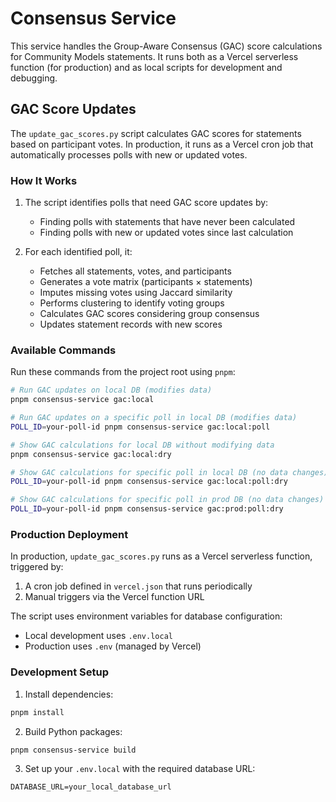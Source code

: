 # Consensus Service

This service handles the Group-Aware Consensus (GAC) score calculations for Community Models statements. It runs both as a Vercel serverless function (for production) and as local scripts for development and debugging.

## GAC Score Updates

The `update_gac_scores.py` script calculates GAC scores for statements based on participant votes. In production, it runs as a Vercel cron job that automatically processes polls with new or updated votes.

### How It Works

1. The script identifies polls that need GAC score updates by:
   - Finding polls with statements that have never been calculated
   - Finding polls with new or updated votes since last calculation

2. For each identified poll, it:
   - Fetches all statements, votes, and participants
   - Generates a vote matrix (participants × statements)
   - Imputes missing votes using Jaccard similarity
   - Performs clustering to identify voting groups
   - Calculates GAC scores considering group consensus
   - Updates statement records with new scores

### Available Commands

Run these commands from the project root using `pnpm`:

```bash
# Run GAC updates on local DB (modifies data)
pnpm consensus-service gac:local

# Run GAC updates on a specific poll in local DB (modifies data)
POLL_ID=your-poll-id pnpm consensus-service gac:local:poll

# Show GAC calculations for local DB without modifying data
pnpm consensus-service gac:local:dry

# Show GAC calculations for specific poll in local DB (no data changes)
POLL_ID=your-poll-id pnpm consensus-service gac:local:poll:dry

# Show GAC calculations for specific poll in prod DB (no data changes)
POLL_ID=your-poll-id pnpm consensus-service gac:prod:poll:dry
```

### Production Deployment

In production, `update_gac_scores.py` runs as a Vercel serverless function, triggered by:
1. A cron job defined in `vercel.json` that runs periodically
2. Manual triggers via the Vercel function URL

The script uses environment variables for database configuration:
- Local development uses `.env.local`
- Production uses `.env` (managed by Vercel)

### Development Setup

1. Install dependencies:

```bash
pnpm install
```

2. Build Python packages:

```bash
pnpm consensus-service build
```

3. Set up your `.env.local` with the required database URL:
```
DATABASE_URL=your_local_database_url
```
